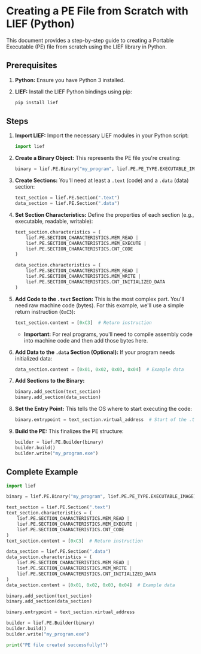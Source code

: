 # Creating a PE File from Scratch with LIEF (Python)

This document provides a step-by-step guide to creating a Portable Executable (PE) file from scratch using the LIEF library in Python.

## Prerequisites

1.  **Python:** Ensure you have Python 3 installed.
2.  **LIEF:** Install the LIEF Python bindings using pip:

    ```bash
    pip install lief
    ```

## Steps

1.  **Import LIEF:** Import the necessary LIEF modules in your Python script:

    ```python
    import lief
    ```

2.  **Create a Binary Object:** This represents the PE file you're creating:

    ```python
    binary = lief.PE.Binary("my_program", lief.PE.PE_TYPE.EXECUTABLE_IMAGE)
    ```

3.  **Create Sections:** You'll need at least a `.text` (code) and a `.data` (data) section:

    ```python
    text_section = lief.PE.Section(".text")
    data_section = lief.PE.Section(".data")
    ```

4.  **Set Section Characteristics:** Define the properties of each section (e.g., executable, readable, writable):

    ```python
    text_section.characteristics = (
        lief.PE.SECTION_CHARACTERISTICS.MEM_READ |
        lief.PE.SECTION_CHARACTERISTICS.MEM_EXECUTE |
        lief.PE.SECTION_CHARACTERISTICS.CNT_CODE
    )

    data_section.characteristics = (
        lief.PE.SECTION_CHARACTERISTICS.MEM_READ |
        lief.PE.SECTION_CHARACTERISTICS.MEM_WRITE |
        lief.PE.SECTION_CHARACTERISTICS.CNT_INITIALIZED_DATA
    )
    ```

5.  **Add Code to the `.text` Section:** This is the most complex part. You'll need raw machine code (bytes). For this example, we'll use a simple return instruction (`0xC3`):

    ```python
    text_section.content = [0xC3]  # Return instruction
    ```

    *   **Important:** For real programs, you'll need to compile assembly code into machine code and then add those bytes here.

6.  **Add Data to the `.data` Section (Optional):** If your program needs initialized data:

    ```python
    data_section.content = [0x01, 0x02, 0x03, 0x04]  # Example data
    ```

7.  **Add Sections to the Binary:**

    ```python
    binary.add_section(text_section)
    binary.add_section(data_section)
    ```

8.  **Set the Entry Point:** This tells the OS where to start executing the code:

    ```python
    binary.entrypoint = text_section.virtual_address  # Start of the .text section
    ```

9.  **Build the PE:** This finalizes the PE structure:

    ```python
    builder = lief.PE.Builder(binary)
    builder.build()
    builder.write("my_program.exe")
    ```

## Complete Example

```python
import lief

binary = lief.PE.Binary("my_program", lief.PE.PE_TYPE.EXECUTABLE_IMAGE)

text_section = lief.PE.Section(".text")
text_section.characteristics = (
    lief.PE.SECTION_CHARACTERISTICS.MEM_READ |
    lief.PE.SECTION_CHARACTERISTICS.MEM_EXECUTE |
    lief.PE.SECTION_CHARACTERISTICS.CNT_CODE
)
text_section.content = [0xC3]  # Return instruction

data_section = lief.PE.Section(".data")
data_section.characteristics = (
    lief.PE.SECTION_CHARACTERISTICS.MEM_READ |
    lief.PE.SECTION_CHARACTERISTICS.MEM_WRITE |
    lief.PE.SECTION_CHARACTERISTICS.CNT_INITIALIZED_DATA
)
data_section.content = [0x01, 0x02, 0x03, 0x04]  # Example data

binary.add_section(text_section)
binary.add_section(data_section)

binary.entrypoint = text_section.virtual_address

builder = lief.PE.Builder(binary)
builder.build()
builder.write("my_program.exe")

print("PE file created successfully!")

